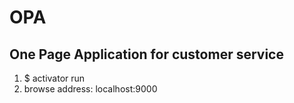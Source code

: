 # OPA

## One Page Application for customer service


1. $ activator run
2. browse address: localhost:9000
 
